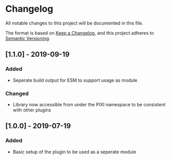# Changelog
All notable changes to this project will be documented in this file.

The format is based on [Keep a Changelog](https://keepachangelog.com/en/1.0.0/),
and this project adheres to [Semantic Versioning](https://semver.org/spec/v2.0.0.html).

## [1.1.0] - 2019-09-19
### Added
- Seperate build output for ESM to support usage as module
### Changed
- Library now accessible from under the PIXI namespace to be consistent with other plugins

## [1.0.0] - 2019-07-19
### Added
- Basic setup of the plugin to be used as a seperate module
